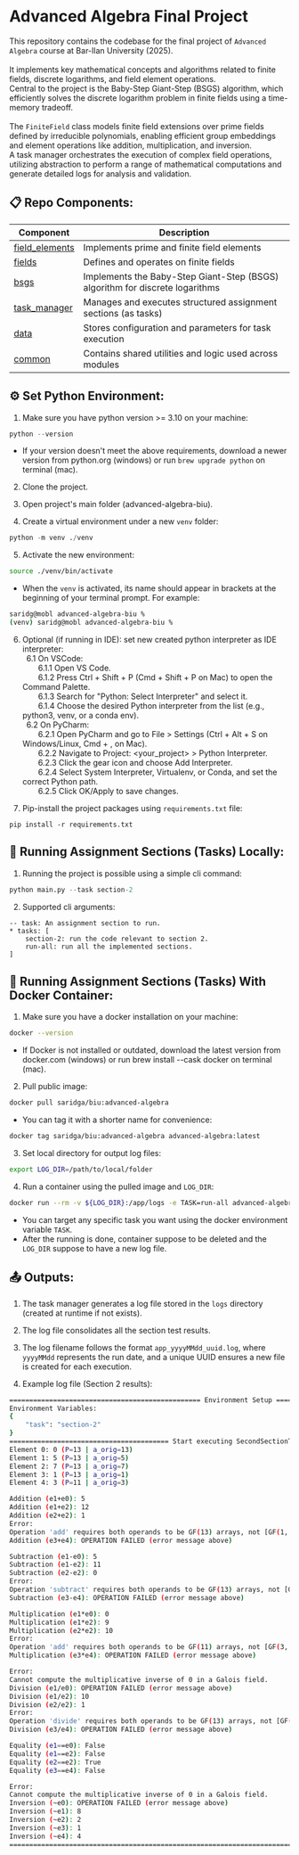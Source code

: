 # Advanced Algebra Final Project
This repository contains the codebase for the final project of `Advanced Algebra` course at Bar-Ilan University (2025).<br><br>
It implements key mathematical concepts and algorithms related to finite fields, discrete logarithms, and field element operations.<br>
Central to the project is the Baby-Step Giant-Step (BSGS) algorithm, which efficiently solves the discrete logarithm problem in finite fields using a time-memory tradeoff.<br><br>
The `FiniteField` class models finite field extensions over prime fields defined by irreducible polynomials, enabling efficient group embeddings and element operations like addition, multiplication, and inversion.<br>
A task manager orchestrates the execution of complex field operations, utilizing abstraction to perform a range of mathematical computations and generate detailed logs for analysis and validation.


## 📋 Repo Components:

| Component         | Description                                                          |
| ----------------- | -------------------------------------------------------------------- |
| [field_elements](https://github.com/GalSarid21/advanced-algebra-biu/tree/main/src/field_elements/abstract_field_element.py) | Implements prime and finite field elements |
| [fields](https://github.com/GalSarid21/advanced-algebra-biu/tree/main/src/fields/finite_field.py) | Defines and operates on finite fields |
| [bsgs](https://github.com/GalSarid21/advanced-algebra-biu/tree/main/src/bsgs.py) | Implements the Baby-Step Giant-Step (BSGS) algorithm for discrete logarithms |
| [task_manager](https://github.com/GalSarid21/advanced-algebra-biu/tree/main/task_manager/task_manager.py) | Manages and executes structured assignment sections (as tasks) |
| [data](https://github.com/GalSarid21/advanced-algebra-biu/tree/main/data/second_section.yaml) |Stores configuration and parameters for task execution |
| [common](https://github.com/GalSarid21/advanced-algebra-biu/tree/main/common/entities.py) | Contains shared utilities and logic used across modules |


## ⚙️ Set Python Environment:
1. Make sure you have python version >= 3.10 on your machine:
```python
python --version
```

* If your version doesn't meet the above requirements, download a newer version from python.org (windows) or run `brew upgrade python` on terminal (mac).

2. Clone the project.

3. Open project's main folder (advanced-algebra-biu).

4. Create a virtual environment under a new `venv` folder:
```python
python -m venv ./venv
```

5. Activate the new environment:
```bash
source ./venv/bin/activate
```

* When the `venv` is activated, its name should appear in brackets at the beginning of your terminal prompt. For example:
```bash
saridg@mobl advanced-algebra-biu %
(venv) saridg@mobl advanced-algebra-biu %
```

6. Optional (if running in IDE): set new created python interpreter as IDE interpreter:<br>
&ensp;6.1 On VSCode:<br>
&emsp;&emsp;6.1.1 Open VS Code.<br>
&emsp;&emsp;6.1.2 Press Ctrl + Shift + P (Cmd + Shift + P on Mac) to open the Command Palette.<br>
&emsp;&emsp;6.1.3 Search for "Python: Select Interpreter" and select it.<br>
&emsp;&emsp;6.1.4 Choose the desired Python interpreter from the list (e.g., python3, venv, or a conda env).<br>
&ensp;6.2 On PyCharm:<br>
&emsp;&emsp;6.2.1 Open PyCharm and go to File > Settings (Ctrl + Alt + S on Windows/Linux, Cmd + , on Mac).<br>
&emsp;&emsp;6.2.2 Navigate to Project: <your_project> > Python Interpreter.<br>
&emsp;&emsp;6.2.3 Click the gear icon and choose Add Interpreter.<br>
&emsp;&emsp;6.2.4 Select System Interpreter, Virtualenv, or Conda, and set the correct Python path.<br>
&emsp;&emsp;6.2.5 Click OK/Apply to save changes.<br>

7. Pip-install the project packages using `requirements.txt` file:
```pip
pip install -r requirements.txt
```


## 🏃 Running Assignment Sections (Tasks) Locally:

1. Running the project is possible using a simple cli command:
```python
python main.py --task section-2
```

2. Supported cli arguments:
```description
-- task: An assignment section to run.
* tasks: [
    section-2: run the code relevant to section 2.
    run-all: run all the implemented sections.
]
```


## 🐳 Running Assignment Sections (Tasks) With Docker Container:
1. Make sure you have a docker installation on your machine:
```bash
docker --version
```

* If Docker is not installed or outdated, download the latest version from docker.com (windows) or run brew install --cask docker on terminal (mac).

2. Pull public image:
```bash
docker pull saridga/biu:advanced-algebra
```

* You can tag it with a shorter name for convenience:
```bash
docker tag saridga/biu:advanced-algebra advanced-algebra:latest
```

3. Set local directory for output log files:
```bash
export LOG_DIR=/path/to/local/folder
```

4. Run a container using the pulled image and `LOG_DIR`:
```bash
docker run --rm -v ${LOG_DIR}:/app/logs -e TASK=run-all advanced-algebra
```

* You can target any specific task you want using the docker environment variable `TASK`.<br>
* After the running is done, container suppose to be deleted and the `LOG_DIR` suppose to have a new log file.


## 📤 Outputs:

1. The task manager generates a log file stored in the `logs` directory (created at runtime if not exists).

2. The log file consolidates all the section test results.

3. The log filename follows the format `app_yyyyMMdd_uuid.log`, where `yyyyMMdd` represents the run date, and a unique UUID ensures a new file is created for each execution.

4. Example log file (Section 2 results):
```bash
================================================ Environment Setup ================================================
Environment Variables:
{
    "task": "section-2"
}
======================================== Start executing SecondSectionTask ========================================
Element 0: 0 (P=13 | a_orig=13)
Element 1: 5 (P=13 | a_orig=5)
Element 2: 7 (P=13 | a_orig=7)
Element 3: 1 (P=13 | a_orig=1)
Element 4: 3 (P=11 | a_orig=3)

Addition (e1+e0): 5
Addition (e1+e2): 12
Addition (e2+e2): 1
Error:
Operation 'add' requires both operands to be GF(13) arrays, not [GF(1, order=13), GF(3, order=11)].
Addition (e3+e4): OPERATION FAILED (error message above)

Subtraction (e1-e0): 5
Subtraction (e1-e2): 11
Subtraction (e2-e2): 0
Error:
Operation 'subtract' requires both operands to be GF(13) arrays, not [GF(1, order=13), GF(3, order=11)].
Subtraction (e3-e4): OPERATION FAILED (error message above)

Multiplication (e1*e0): 0
Multiplication (e1*e2): 9
Multiplication (e2*e2): 10
Error:
Operation 'add' requires both operands to be GF(11) arrays, not [GF(3, order=11), 13].
Multiplication (e3*e4): OPERATION FAILED (error message above)

Error:
Cannot compute the multiplicative inverse of 0 in a Galois field.
Division (e1/e0): OPERATION FAILED (error message above)
Division (e1/e2): 10
Division (e2/e2): 1
Error:
Operation 'divide' requires both operands to be GF(13) arrays, not [GF(1, order=13), GF(3, order=11)].
Division (e3/e4): OPERATION FAILED (error message above)

Equality (e1==e0): False
Equality (e1==e2): False
Equality (e2==e2): True
Equality (e3==e4): False

Error:
Cannot compute the multiplicative inverse of 0 in a Galois field.
Inversion (~e0): OPERATION FAILED (error message above)
Inversion (~e1): 8
Inversion (~e2): 2
Inversion (~e3): 1
Inversion (~e4): 4
==================================================================================================================
```
